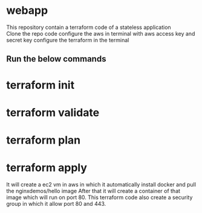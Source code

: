 # webapp
This repository contain a terraform code of a stateless application <br>
Clone the repo code
configure the aws in terminal with aws access key and secret key
configure the terraform in the terminal
## Run the below commands 
# terraform init
# terraform validate
# terraform plan
# terraform apply

It will create a ec2 vm in aws in which it automatically install docker and pull the nginxdemos/hello image
After that it will create a container of that image which will run on port 80.
This terraform code also create a security group in which it allow port 80 and 443.

